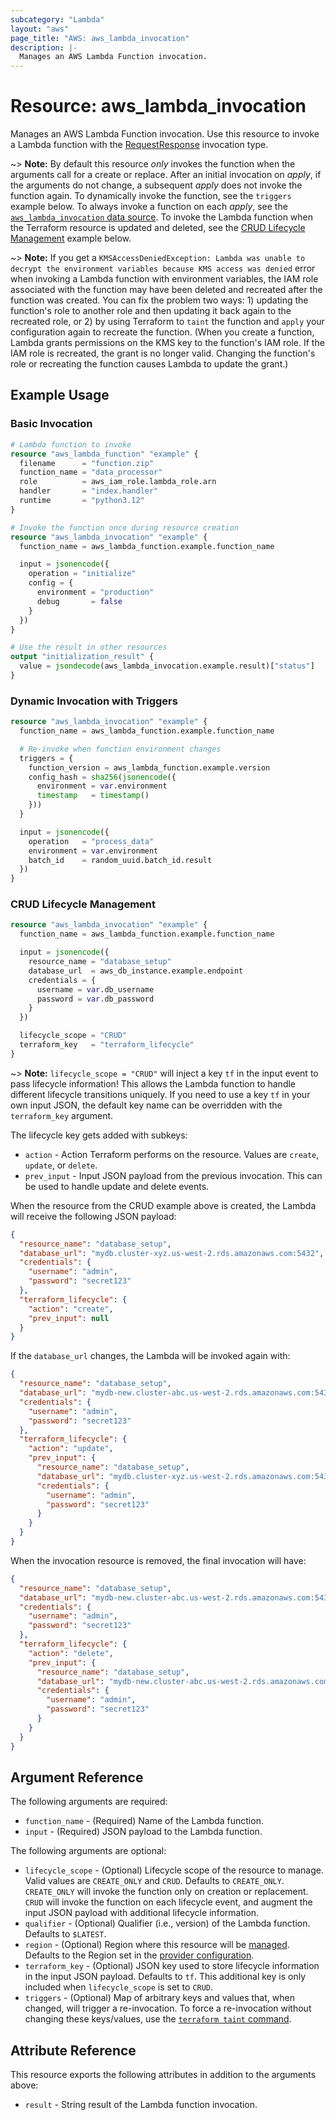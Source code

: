 ```yaml
---
subcategory: "Lambda"
layout: "aws"
page_title: "AWS: aws_lambda_invocation"
description: |-
  Manages an AWS Lambda Function invocation.
---
```


# Resource: aws_lambda_invocation

Manages an AWS Lambda Function invocation. Use this resource to invoke a Lambda function with the [RequestResponse](https://docs.aws.amazon.com/lambda/latest/dg/API_Invoke.html#API_Invoke_RequestSyntax) invocation type.

~> **Note:** By default this resource _only_ invokes the function when the arguments call for a create or replace. After an initial invocation on _apply_, if the arguments do not change, a subsequent _apply_ does not invoke the function again. To dynamically invoke the function, see the `triggers` example below. To always invoke a function on each _apply_, see the [`aws_lambda_invocation` data source](https://registry.terraform.io/providers/hashicorp/aws/latest/docs/data-sources/lambda_invocation). To invoke the Lambda function when the Terraform resource is updated and deleted, see the [CRUD Lifecycle Management](#crud-lifecycle-management) example below.

~> **Note:** If you get a `KMSAccessDeniedException: Lambda was unable to decrypt the environment variables because KMS access was denied` error when invoking a Lambda function with environment variables, the IAM role associated with the function may have been deleted and recreated after the function was created. You can fix the problem two ways: 1) updating the function's role to another role and then updating it back again to the recreated role, or 2) by using Terraform to `taint` the function and `apply` your configuration again to recreate the function. (When you create a function, Lambda grants permissions on the KMS key to the function's IAM role. If the IAM role is recreated, the grant is no longer valid. Changing the function's role or recreating the function causes Lambda to update the grant.)

## Example Usage

### Basic Invocation

```terraform
# Lambda function to invoke
resource "aws_lambda_function" "example" {
  filename      = "function.zip"
  function_name = "data_processor"
  role          = aws_iam_role.lambda_role.arn
  handler       = "index.handler"
  runtime       = "python3.12"
}

# Invoke the function once during resource creation
resource "aws_lambda_invocation" "example" {
  function_name = aws_lambda_function.example.function_name

  input = jsonencode({
    operation = "initialize"
    config = {
      environment = "production"
      debug       = false
    }
  })
}

# Use the result in other resources
output "initialization_result" {
  value = jsondecode(aws_lambda_invocation.example.result)["status"]
}
```

### Dynamic Invocation with Triggers

```terraform
resource "aws_lambda_invocation" "example" {
  function_name = aws_lambda_function.example.function_name

  # Re-invoke when function environment changes
  triggers = {
    function_version = aws_lambda_function.example.version
    config_hash = sha256(jsonencode({
      environment = var.environment
      timestamp   = timestamp()
    }))
  }

  input = jsonencode({
    operation   = "process_data"
    environment = var.environment
    batch_id    = random_uuid.batch_id.result
  })
}
```

### CRUD Lifecycle Management

```terraform
resource "aws_lambda_invocation" "example" {
  function_name = aws_lambda_function.example.function_name

  input = jsonencode({
    resource_name = "database_setup"
    database_url  = aws_db_instance.example.endpoint
    credentials = {
      username = var.db_username
      password = var.db_password
    }
  })

  lifecycle_scope = "CRUD"
  terraform_key   = "terraform_lifecycle"
}
```

~> **Note:** `lifecycle_scope = "CRUD"` will inject a key `tf` in the input event to pass lifecycle information! This allows the Lambda function to handle different lifecycle transitions uniquely. If you need to use a key `tf` in your own input JSON, the default key name can be overridden with the `terraform_key` argument.

The lifecycle key gets added with subkeys:

* `action` - Action Terraform performs on the resource. Values are `create`, `update`, or `delete`.
* `prev_input` - Input JSON payload from the previous invocation. This can be used to handle update and delete events.

When the resource from the CRUD example above is created, the Lambda will receive the following JSON payload:

```json
{
  "resource_name": "database_setup",
  "database_url": "mydb.cluster-xyz.us-west-2.rds.amazonaws.com:5432",
  "credentials": {
    "username": "admin",
    "password": "secret123"
  },
  "terraform_lifecycle": {
    "action": "create",
    "prev_input": null
  }
}
```

If the `database_url` changes, the Lambda will be invoked again with:

```json
{
  "resource_name": "database_setup",
  "database_url": "mydb-new.cluster-abc.us-west-2.rds.amazonaws.com:5432",
  "credentials": {
    "username": "admin",
    "password": "secret123"
  },
  "terraform_lifecycle": {
    "action": "update",
    "prev_input": {
      "resource_name": "database_setup",
      "database_url": "mydb.cluster-xyz.us-west-2.rds.amazonaws.com:5432",
      "credentials": {
        "username": "admin",
        "password": "secret123"
      }
    }
  }
}
```

When the invocation resource is removed, the final invocation will have:

```json
{
  "resource_name": "database_setup",
  "database_url": "mydb-new.cluster-abc.us-west-2.rds.amazonaws.com:5432",
  "credentials": {
    "username": "admin",
    "password": "secret123"
  },
  "terraform_lifecycle": {
    "action": "delete",
    "prev_input": {
      "resource_name": "database_setup",
      "database_url": "mydb-new.cluster-abc.us-west-2.rds.amazonaws.com:5432",
      "credentials": {
        "username": "admin",
        "password": "secret123"
      }
    }
  }
}
```

## Argument Reference

The following arguments are required:

* `function_name` - (Required) Name of the Lambda function.
* `input` - (Required) JSON payload to the Lambda function.

The following arguments are optional:

* `lifecycle_scope` - (Optional) Lifecycle scope of the resource to manage. Valid values are `CREATE_ONLY` and `CRUD`. Defaults to `CREATE_ONLY`. `CREATE_ONLY` will invoke the function only on creation or replacement. `CRUD` will invoke the function on each lifecycle event, and augment the input JSON payload with additional lifecycle information.
* `qualifier` - (Optional) Qualifier (i.e., version) of the Lambda function. Defaults to `$LATEST`.
* `region` - (Optional) Region where this resource will be [managed](https://docs.aws.amazon.com/general/latest/gr/rande.html#regional-endpoints). Defaults to the Region set in the [provider configuration](https://registry.terraform.io/providers/hashicorp/aws/latest/docs#aws-configuration-reference).
* `terraform_key` - (Optional) JSON key used to store lifecycle information in the input JSON payload. Defaults to `tf`. This additional key is only included when `lifecycle_scope` is set to `CRUD`.
* `triggers` - (Optional) Map of arbitrary keys and values that, when changed, will trigger a re-invocation. To force a re-invocation without changing these keys/values, use the [`terraform taint` command](https://developer.hashicorp.com/terraform/cli/commands/taint).

## Attribute Reference

This resource exports the following attributes in addition to the arguments above:

* `result` - String result of the Lambda function invocation.
